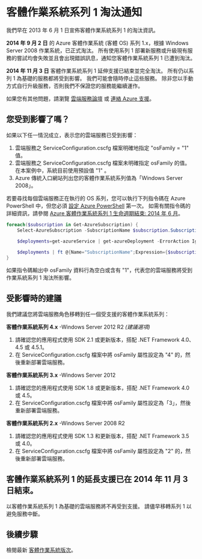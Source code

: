 <properties 
   pageTitle="客體 OS 系列 1 淘汰通知 | Microsoft Azure" 
   description="提供客體作業系統系列 1 淘汰時間及如何自行判斷是否受影響等相關資訊" 
   services="cloud-services" 
   documentationCenter="na" 
   authors="yuemlu" 
   manager="timlt" 
   editor=""/>

<tags
   ms.service="cloud-services"
   ms.devlang="na"
   ms.topic="article"
   ms.tgt_pltfrm="na"
   ms.workload="tbd" 
   ms.date="12/07/2015"
   ms.author="yuemlu"/>



# 客體作業系統系列 1 淘汰通知

我們早在 2013 年 6 月 1 日宣佈客體作業系統系列 1 的淘汰資訊。

**2014 年 9 月 2 日** 的 Azure 客體作業系統 (客體 OS) 系列 1.x，根據 Windows Server 2008 作業系統，已正式淘汰。 所有使用系列 1 部署新服務或升級現有服務的嘗試均會失敗並且會出現錯誤訊息，通知您客體作業系統系列 1 已遭到淘汰。 

**2014 年 11 月 3 日** 客體作業系統系列 1 延伸支援已結束並完全淘汰。 所有仍以系列 1 為基礎的服務都將受到影響。 我們可能會隨時停止這些服務。 除非您以手動方式自行升級服務，否則我們不保證您的服務能繼續運作。

如果您有其他問題，請瀏覽 [雲端服務論壇](http://social.msdn.microsoft.com/Forums/home?forum=windowsazuredevelopment&filter=alltypes&sort=lastpostdesc) 或 [連絡 Azure 支援](http://azure.microsoft.com/support/options/)。




## 您受到影響了嗎？

如果以下任一情況成立，表示您的雲端服務已受到影響：

1. 雲端服務之 ServiceConfiguration.cscfg 檔案明確地指定 "osFamily = "1" 值。 
2. 雲端服務之 ServiceConfiguration.cscfg 檔案未明確指定 osFamily 的值。 在本案例中，系統目前使用預設值 "1" 。
3. Azure 傳統入口網站列出您的客體作業系統系列值為「Windows Server 2008」。

若要尋找每個雲端服務正在執行的 OS 系列，您可以執行下列指令碼在 Azure PowerShell 中，但您必須 [設定 Azure PowerShell](../install-configure-powershell.md) 第一次。 如需有關指令碼的詳細資訊，請參閱 [Azure 客體作業系統系列 1 生命週期結束: 2014 年 6 月](http://blogs.msdn.com/b/ryberry/archive/2014/04/02/azure-guest-os-family-1-end-of-life-june-2014.aspx)。 

```Powershell
foreach($subscription in Get-AzureSubscription) {
    Select-AzureSubscription -SubscriptionName $subscription.SubscriptionName 
    
    $deployments=get-azureService | get-azureDeployment -ErrorAction Ignore | where {$_.SdkVersion -NE ""} 

    $deployments | ft @{Name="SubscriptionName";Expression={$subscription.SubscriptionName}}, ServiceName, SdkVersion, Slot, @{Name="osFamily";Expression={(select-xml -content $_.configuration -xpath "/ns:ServiceConfiguration/@osFamily" -namespace $namespace).node.value }}, osVersion, Status, URL
}
```

如果指令碼輸出中 osFamily 資料行為空白或含有 "1"，代表您的雲端服務將受到作業系統系列 1 淘汰所影響。 

## 受影響時的建議

我們建議您將雲端服務角色移轉到任一個受支援的客體作業系統系列：

**客體作業系統系列 4.x** -Windows Server 2012 R2 *(建議選項)*

1. 請確認您的應用程式使用 SDK 2.1 或更新版本，搭配 .NET Framework 4.0、4.5 或 4.5.1。
2. 在 ServiceConfiguration.cscfg 檔案中將 osFamily 屬性設定為 "4" 的，然後重新部署雲端服務。


**客體作業系統系列 3.x** -Windows Server 2012

1. 請確認您的應用程式使用 SDK 1.8 或更新版本，搭配 .NET Framework 4.0 或 4.5。 
2. 在 ServiceConfiguration.cscfg 檔案中將 osFamily 屬性設定為「3」，然後重新部署雲端服務。


**客體作業系統系列 2.x** -Windows Server 2008 R2

1. 請確認您的應用程式使用 SDK 1.3 和更新版本，搭配 .NET Framework 3.5 或 4.0。 
2. 在 ServiceConfiguration.cscfg 檔案中將 osFamily 屬性設定為 "2" 的，然後重新部署雲端服務。


## 客體作業系統系列 1 的延長支援已在 2014 年 11 月 3 日結束。
以客體作業系統系列 1 為基礎的雲端服務將不再受到支援。 請儘早移轉系列 1 以避免服務中斷。  

## 後續步驟
檢閱最新 [客體作業系統版次](cloud-services-guestos-update-matrix.md)。
